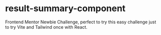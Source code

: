 # result-summary-component
Frontend Mentor Newbie Challenge, perfect to try this easy challenge just to try Vite and Tailwind once with React.
